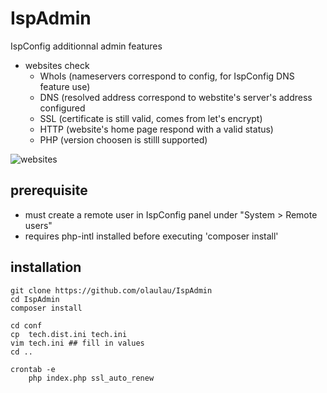 # IspAdmin
IspConfig additionnal admin features

- websites check
    - WhoIs (nameservers correspond to config, for IspConfig DNS feature use)
    - DNS (resolved address correspond to webstite's server's address configured
    - SSL (certificate is still valid, comes from let's encrypt)
    - HTTP (website's home page respond with a valid status)
    - PHP (version choosen is stilll supported)

![websites](doc/websites.png)

## prerequisite
- must create a remote user in IspConfig panel under "System > Remote users"
- requires php-intl installed before executing 'composer install'

## installation
```
git clone https://github.com/olaulau/IspAdmin
cd IspAdmin
composer install

cd conf
cp 	tech.dist.ini tech.ini
vim tech.ini ## fill in values
cd ..

crontab -e
	php index.php ssl_auto_renew
```
